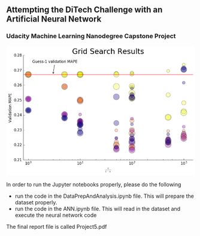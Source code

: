 ## Attempting the DiTech Challenge with an Artificial Neural Network
### Udacity Machine Learning Nanodegree Capstone Project

![Alt text](/GSRGraph.png?raw=true "Optional Title")

In order to run the Jupyter notebooks properly, please do the following

* run the code in the DataPrepAndAnalysis.ipynb file. This will prepare the dataset properly.
* run the code in the ANN.ipynb file. This will read in the dataset and execute the neural network code

The final report file is called Project5.pdf
